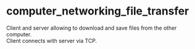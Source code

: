 # computer_networking_file_transfer

Client and server allowing to download and save files from the other computer.<br>
Client connects with server via TCP.
